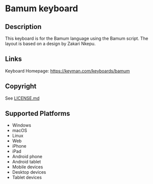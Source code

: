 Bamum keyboard
==============

Description
-----------
This keyboard is for the Bamum language using the Bamum script. The layout is based on a design by Zakari Nkepu.

Links
-----
Keyboard Homepage: https://keyman.com/keyboards/bamum

Copyright
---------
See [LICENSE.md](LICENSE.md)

Supported Platforms
-------------------
 * Windows
 * macOS
 * Linux
 * Web
 * iPhone
 * iPad
 * Android phone
 * Android tablet
 * Mobile devices
 * Desktop devices
 * Tablet devices

